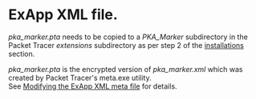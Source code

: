 # ExApp XML file.

*pka_marker.pta* needs to be copied to a *PKA_Marker* subdirectory in the Packet Tracer *extensions* subdirectory as per step 2 of the [installations](https://github.com/davebracken/PKA-Marker/tree/main#installation) section.

*pka_marker.pta* is the encrypted version of *pka_marker.xml* which was created by Packet Tracer's meta.exe utility.  
See [Modifying the ExApp XML meta file](https://github.com/davebracken/PKA-Marker/tree/main#modifying-the-exapp-xml-meta-file) for details.
